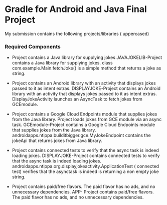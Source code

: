 # Gradle for Android and Java Final Project
My submission contains the following projects/libraries ( uppercased)
### Required Components

* Project contains a Java library for supplying jokes
JAVAJOKELIB-Project contains a Java library for supplying jokes.
class com.example.Main.fetchJoke() is a simple method that returns a joke as string.

* Project contains an Android library with an activity that displays jokes passed to it as intent extras.
DISPLAYJOKE-Project contains an Android library with an activity that displays jokes passed to it as intent extras.
DisplayJokeActivity launches an AsyncTask to fetch jokes from GCEmodule.


* Project contains a Google Cloud Endpoints module that supplies jokes from the Java library. Project loads jokes from GCE module via an async task.
GCEmodule-Project contains a Google Cloud Endpoints module that supplies jokes from the Java library. 
androidapps.ntippa.builditbigger.gce.MyJokeEndpoint contains the jokeApi that returns jokes from Java library.

* Project contains connected tests to verify that the async task is indeed loading jokes.
DISPLAYJOKE-Project contains connected tests to verify that the async task is indeed loading jokes.
androidapps.ntippa.org.displayjokeactivity.ApplicationTest ( connected test) verifies that the asynctask is indeed is returning a non empty joke string.

* Project contains paid/free flavors. The paid flavor has no ads, and no unnecessary dependencies.
APP- Project contains paid/free flavors. The paid flavor has no ads, and no unnecessary dependencies.


